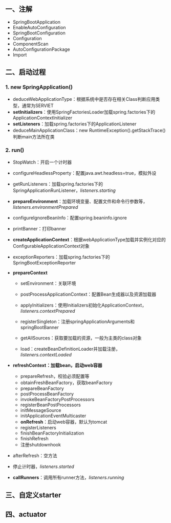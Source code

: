 ## 一、注解

* SpringBootApplication
* EnableAutoConfiguration
* SpringBootConfiguration
* Configuration
* ComponentScan
* AutoConfigurationPackage
* Import



## 二、启动过程

### 1. new SpringApplication()

* deduceWebApplicationType：根据系统中是否存在相关Class判断应用类型，通常为SERVlET
* **setInitializers**：使用SpringFactoriesLoader加载spring.factories下的ApplicationContextInitializer
* **setListeners**：加载spring.factories下的ApplicationListener
* deduceMainApplicationClass：new RuntimeException().getStackTrace()判断main方法所在类

### 2. run()

* StopWatch：开启一个计时器

* configureHeadlessProperty：配置java.awt.headless=true，模拟外设

* getRunListeners：加载spring.factories下的SpringApplicationRunListener，*listeners.starting*

* **prepareEnvironment**：加载环境变量、配置文件和命令行参数等，*listeners.environmentPrepared*

* configureIgnoreBeanInfo：配置spring.beaninfo.ignore

* printBanner：打印banner

* **createApplicationContext**：根据webApplicationType加载并实例化对应的ConfigurableApplicationContext对象

* exceptionReporters：加载spring.factories下的SpringBootExceptionReporter

* **prepareContext**

  * setEnvironment：关联环境
  * postProcessApplicationContext：配置Bean生成器以及资源加载器

  * applyInitializers：使用Initializers初始化ApplicationContext，*listeners.contextPrepared*
  * registerSingleton：注册springApplicationArguments和springBootBanner
  * getAllSources：获取要加载的资源，一般为主类的class对象
  * load：createBeanDefinitionLoader并加载注册，*listeners.contextLoaded*

* **refreshContext：加载bean，启动web容器**
  * prepareRefresh，校验必须配置等
  * obtainFreshBeanFactory，获取beanFactory
  * prepareBeanFactory
  * postProcessBeanFactory
  * invokeBeanFactoryPostProcessors
  * registerBeanPostProcessors
  * initMessageSource
  * initApplicationEventMulticaster
  * **onRefresh**：启动web容器，默认为tomcat
  * registerListeners
  * finishBeanFactoryInitialization
  * finishRefresh
  * 注册shutdownhook

* afterRefresh：空方法
* 停止计时器，*listeners.started*
* **callRunners**：调用所有runner方法，*listeners.running*



## 三、自定义starter



## 四、actuator